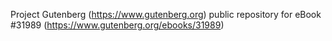 Project Gutenberg (https://www.gutenberg.org) public repository for eBook #31989 (https://www.gutenberg.org/ebooks/31989)
